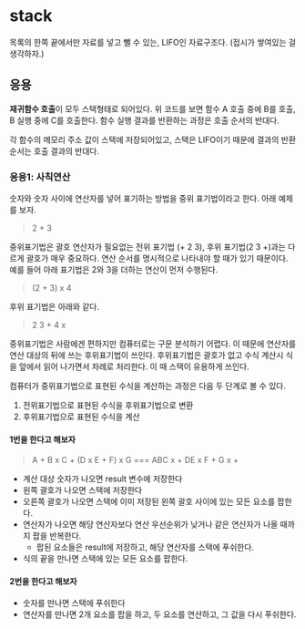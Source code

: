 # stack

목록의 한쪽 끝에서만 자료를 넣고 뺄 수 있는, LIFO인 자료구조다. (접시가 쌓여있는 걸 생각하자.)

## 응용

**재귀함수 호출**이 모두 스택형태로 되어있다. 위 코드를 보면 함수 A 호출 중에 B를 호출, B 실행 중에 C를 호출한다. 함수 실행 결과를 반환하는 과정은 호출 순서의 반대다.

각 함수의 메모리 주소 값이 스택에 저장되어있고, 스택은 LIFO이기 때문에 결과의 반환 순서는 호출 결과의 반대다.

### 응용1: 사칙연산

숫자와 숫자 사이에 연산자를 넣어 표기하는 방법을 중위 표기법이라고 한다. 아래 예제를 보자.

> 2 + 3

중위표기법은 괄호 연산자가 필요없는 전위 표기법 (+ 2 3), 후위 표기법(2 3 +)과는 다르게 괄호가 매우 중요하다. 연산 순서를 명시적으로 나타내야 할 때가 있기 때문이다. 예를 들어 아래 표기법은 2와 3을 더하는 연산이 먼저 수행된다.

> (2 + 3) x 4

후위 표기법은 아래와 같다.

> 2 3 + 4 x

중위표기법은 사람에겐 편하지만 컴퓨터로는 구문 분석하기 어렵다. 이 때문에 연산자를 연산 대상의 뒤에 쓰는 후위표기법이 쓰인다. 후위표기법은 괄호가 없고 수식 계산시 식을 앞에서 읽어 나가면서 차례로 처리한다. 이 때 스택이 유용하게 쓰인다.

컴퓨터가 중위표기법으로 표현된 수식을 계산하는 과정은 다음 두 단계로 볼 수 있다.

1. 전위표기법으로 표현된 수식을 후위표기법으로 변환
2. 후위표기법으로 표현된 수식을 계산

#### 1번을 한다고 해보자

> A + B x C + (D x E + F) x G
> === ABC x + DE x F + G x +

- 계산 대상 숫자가 나오면 result 변수에 저장한다
- 왼쪽 괄호가 나오면 스택에 저장한다
- 오른쪽 괄호가 나오면 스택에 이미 저장된 왼쪽 괄호 사이에 있는 모든 요소를 팝한다.
- 연산자가 나오면 해당 연산자보다 연산 우선순위가 낮거나 같은 연산자가 나올 때까지 팝을 반복한다.
  - 팝된 요소들은 result에 저장하고, 해당 연산자를 스택에 푸쉬한다.
- 식의 끝을 만나면 스택에 있는 모든 요소를 팝한다.

#### 2번을 한다고 해보자

- 숫자를 만나면 스택에 푸쉬한다
- 연산자를 만나면 2개 요소를 팝을 하고, 두 요소를 연산하고, 그 값을 다시 푸쉬한다.


